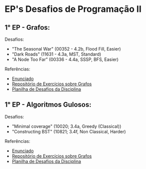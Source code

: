# EP's Desafios de Programação II

## 1° EP - Grafos:
Desafios:
* "The Seasonal War" (00352 - 4.2b, Flood Fill, Easier)
* "Dark Roads" (11631 - 4.3a, MST, Standard)
* "A Node Too Far" (00336 - 4.4a, SSSP, BFS, Easier)

Referências:
* [Enunciado](https://docs.google.com/document/d/1PYuRHHg9lbdD778M17vAe2UfpFMBQtP7/edit)
* [Repositório de Exercícios sobre Grafos](https://cpbook.net/methodstosolve?oj=uva&topic=ch4&quality=all)
* [Planilha de Desafios da Disciplina](https://docs.google.com/spreadsheets/d/1_Ze0ZTENB7cVzwLEbviDZWMoeKls2C1P/edit#gid=596636628)

## 1° EP - Algoritmos Gulosos:
Desafios:
* "Minimal coverage" (10020; 3.4a, Greedy (Classical))
* "Constructing BST" (10821; 3.4f, Non Classical, Harder)

Referências:
* [Enunciado](https://docs.google.com/document/d/10CMnanjsjvi43zmFZ-yRPMRRh0iMx5_G/edit)
* [Repositório de Exercícios sobre Grafos](https://cpbook.net/methodstosolve?oj=uva&topic=ch3&quality=all)
* [Planilha de Desafios da Disciplina](https://docs.google.com/spreadsheets/d/1tUIKhJYkQJg-22koq3arxQhHqD4bpVLQ/edit#gid=596636628)
